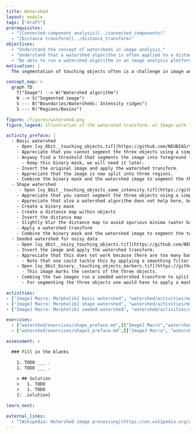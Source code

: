 ```yaml
---
title: Watershed
layout: module
tags: ["draft"]
prerequisites:
  - "[Connected-component analysis](../connected_components)"
  - "[Distance transform](../distance_transform)"
objectives:
  - "Understand the concept of watersheds in image analysis."
  - "Understand that a watershed algorithm is often applied to a distance map to split objects by their shape."
  - "Be able to run a watershed algorithm in an image analysis platform."
motivation: |
  The segmentation of touching objects often is a challenge in image analysis. The watershed algorithm is a very common operation to split touching objects and is available in most image analysis frameworks.

concept_map: >
  graph TD
    T("Image") --> W("Watershed algorithm")
    W --> S("Segmented image")
    S --- B("Boundaries/Watersheds: Intensity ridges")
    S --- R("Regions/Basins")

figure: /figures/watershed.png
figure_legend: Illustration of the watershed transform. a) Image with three objects that cannot be separated by a simple threshold. b) Foreground background segmentation of (a). c) Watershed transform of (e). d) (c) masked with (d). e) Inverse of (a). f) Intensity line profile along the line depicted in (e) with illustration of filling up the basins up to a the level where the yellow and blue regions meet and a watershed is build. g) as (f) but filling up the basins to a higher level.

activity_preface: |
  - Basic watershed
    - Open [xy_8bit__touching_objects.tif](https://github.com/NEUBIAS/training-resources/raw/master/image_data/xy_8bit__touching_objects.tif).
    - Appreciate that you cannot segment the three objects using a simple threshold.
    - Anyway find a threshold that segments the image into foreground (objects) and background
      - Keep this binary mask, we will need it later.
    - Invert the original image and apply the watershed transform.
    - Appreciate that the image is now split into three regions.
    - Combine the binary mask and the watershed image to segment the three objects.
  - Shape watershed
     - Open [xy_8bit__touching_objects_same_intensity.tif](https://github.com/NEUBIAS/training-resources/raw/master/image_data/xy_8bit__touching_objects_same_intensity.tif).
    - Appreciate that you cannot segment the three objects using a simple threshold.
    - Appreciate that also a watershed algorithm does not help here, because there is no "intensity ridge" bewteen the two touching objects.
    - Create a binary mask
    - Create a distance map within objects
    - Invert the distance map
    - Slightly blur the distance map to avoid spurious minima (water basins)
    - Apply a watershed transform
    - Combine the binary mask and the watershed image to segment the two objects
  - Seeded watershed for noisy data
    - Open [xy_8bit__noisy_touching_objects.tif](https://github.com/NEUBIAS/training-resources/raw/master/image_data/xy_8bit__noisy_touching_objects.tif).
    - Invert the image and apply the watershed transform.
    - Appreciate that this does not work because there are too many basin due to the noise.
      - Note that one could tackle this by applying a smoothing filter, but we want to explore another route now.
    - Open [xy_8bit_binary__touching_objects_markers.tif](https://github.com/NEUBIAS/training-resources/raw/master/image_data/xy_8bit_binary__touching_objects_markers.tif).
      - This image marks the centers of the three objects.
    - Combing the two images run a seeded watershed transform to split the image into three regions.
      - For segmenting the three objects one would have to apply a mask to the resulting image (see activities above).

activities:
- ["ImageJ Macro: MorpholibJ basic watershed", "watershed/activities/morpholibj_basic_watershed.ijm", "java"]
- ["ImageJ Macro: MorpholibJ shape watershed", "watershed/activities/morpholibj_shape_watershed.ijm", "java"]
- ["ImageJ Macro: MorpholibJ seeded watershed", "watershed/activities/morpholibj_seeded_watershed.ijm", "java"]

exercises:
  - ["watershed/exercises/shape_preface.md",[["ImageJ Macro","watershed/exercises/morpholibj_shape_watershed_exercise.md"],["asadsd","watershed/exercises/morpholibj_shape_watershed_exercise.md"]]]
  - ["watershed/exercises/shape2_preface.md",[["ImageJ Macro", "watershed/exercises/morpholibj_shape_watershed_exercise.md"],["asadsd","watershed/exercises/morpholibj_shape_watershed_exercise.md"]]]

assessment: >

  ### Fill in the blanks

    1. TODO ___ .
    1. TODO ___ .
    
    > ## Solution
    >   1. TODO
    >   1. TODO
    {: .solution}

learn_next:

external_links:
  - "[Wikipedia: Watershed image processing](https://en.wikipedia.org/wiki/Watershed_(image_processing))"
---
```


